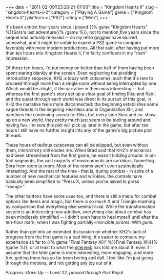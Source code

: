+++
date = "2011-02-09T23:20:21-07:00"
title = "Kingdom Hearts II"
slug = "kingdom-hearts-ii-2"
category = ["Playing A Game"]
game = ["Kingdom Hearts II"]
platform = ["PS2"]
rating = ["Meh"]
+++

It's been almost four years since I played {{% game "Kingdom Hearts" %}}Sora's last adventure{{% /game %}}, not to mention <i>five</i> years since the sequel was actually released -- so my retro goggles have blurred somewhat, and it might be unfair to expect a PS2 game to compare favorably with more modern productions.  All that said, after having put more than ten hours into Kingdom Hearts II, I'm fairly confident in my "meh" impression.

Of those ten hours, I'd put money on better than half of them having been spent staring blankly at the screen.  Even neglecting the plodding introductory sequence, KH2 is <i>lousy</i> with cutscenes, such that it's rare to proceed through more than a single room without being interrupted by one.  Which would be alright, if the narrative in them was interesting -- but whereas the first game's story set up a clear goal of finding Riku and Kairi, and the quest through each world was direct in its pursuit of this goal, in KH2 the narrative feels more disconnected: the beginning establishes some vague threats in the lingering Heartless and in Organization XIII, and <i>mentions</i> the continuing search for Riku, but every time Sora and co. show up on a new world, they pretty much just seem to be tooling around and having fun.  I'm sure this plot will pick up later in the game, but after ten hours I still have no further insight into any of the game's big picture plot threads.

These hours of tedious cutscenes can all be skipped, but even without them, <i>interactivity</i> still eludes me.  When Brad said that KH2's mechanics had been streamlined from the first game, he wasn't kidding around: in on-foot segments, the vast majority of environments are corridors, funnelling Sora from room to room.  Most of the rooms aren't even aesthetically interesting.  And the rest of the time - that is, during combat - in spite of a number of new mechanical features and wrinkles, the controls have basically been simplified to "Press X, unless you're asked to press Triangle."

The other buttons have some uses too, and there is still a menu for combat options like items and magic, but there is so much X and Triangle mashing by comparison that everything else seems trivial.  While the transformation system is an interesting new addition, everything else about combat has been mindlessly simplified -- I didn't even have to heal myself until after the ten-hour mark, when I was fighting partially-invincible <i>pirates</i>.  With <i>guns</i>.

Rather than get into an extended discussion on whether KH2's lack of progress from the first game is a bad thing, it's easier to compare my experience so far to {{% game "Final Fantasy XIII" %}}Final Fantasy XIII{{% /game %}}, or at least to what the <a href="http://origin.avclub.com/articles/final-fantasy-xiii,39166/">interweb</a> has told me about it: even if I assume that the later game is more interesting, more engaging, and more <i>fun</i>, getting there has so far been boring and dull.  I feel like I'm just going through the motions, and not getting any joy out of it.

<i>Progress: Gave Up -- Level 22, passed through Port Royal</i>